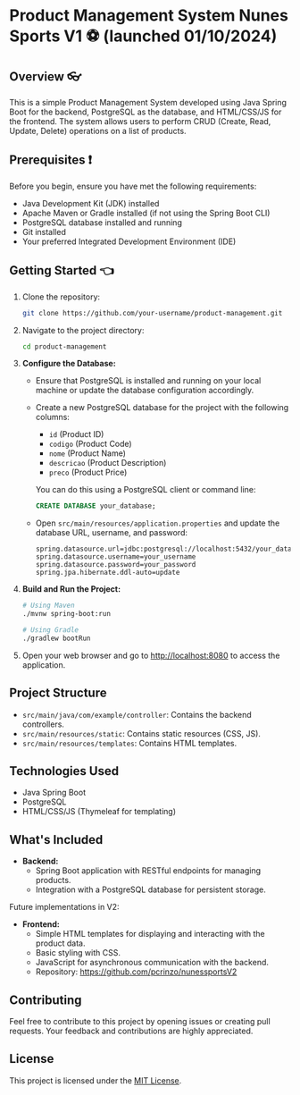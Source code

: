 # Product Management System Nunes Sports V1 :soccer: (launched 01/10/2024)

## Overview :eyeglasses:

This is a simple Product Management System developed using Java Spring Boot for the backend, PostgreSQL as the database, and HTML/CSS/JS for the frontend. The system allows users to perform CRUD (Create, Read, Update, Delete) operations on a list of products.

## Prerequisites :exclamation:

Before you begin, ensure you have met the following requirements:

- Java Development Kit (JDK) installed
- Apache Maven or Gradle installed (if not using the Spring Boot CLI)
- PostgreSQL database installed and running
- Git installed
- Your preferred Integrated Development Environment (IDE)

## Getting Started :point_left:

1. Clone the repository:

    ```bash
    git clone https://github.com/your-username/product-management.git
    ```

2. Navigate to the project directory:

    ```bash
    cd product-management
    ```

3. **Configure the Database:**

    - Ensure that PostgreSQL is installed and running on your local machine or update the database configuration accordingly.
    
    - Create a new PostgreSQL database for the project with the following columns:

        - `id` (Product ID)
        - `codigo` (Product Code)
        - `nome` (Product Name)
        - `descricao` (Product Description)
        - `preco` (Product Price)

        You can do this using a PostgreSQL client or command line:

        ```sql
        CREATE DATABASE your_database;
        ```

    - Open `src/main/resources/application.properties` and update the database URL, username, and password:

        ```properties
        spring.datasource.url=jdbc:postgresql://localhost:5432/your_database
        spring.datasource.username=your_username
        spring.datasource.password=your_password
        spring.jpa.hibernate.ddl-auto=update
        ```

4. **Build and Run the Project:**

    ```bash
    # Using Maven
    ./mvnw spring-boot:run

    # Using Gradle
    ./gradlew bootRun
    ```

5. Open your web browser and go to [http://localhost:8080](http://localhost:8080) to access the application.

## Project Structure

- `src/main/java/com/example/controller`: Contains the backend controllers.
- `src/main/resources/static`: Contains static resources (CSS, JS).
- `src/main/resources/templates`: Contains HTML templates.

## Technologies Used

- Java Spring Boot
- PostgreSQL
- HTML/CSS/JS (Thymeleaf for templating)

## What's Included

- **Backend:**
    - Spring Boot application with RESTful endpoints for managing products.
    - Integration with a PostgreSQL database for persistent storage.

Future implementations in V2:
- **Frontend:**
    - Simple HTML templates for displaying and interacting with the product data.
    - Basic styling with CSS.
    - JavaScript for asynchronous communication with the backend.
    - Repository:  https://github.com/pcrinzo/nunessportsV2

## Contributing

Feel free to contribute to this project by opening issues or creating pull requests. Your feedback and contributions are highly appreciated.

## License

This project is licensed under the [MIT License](LICENSE).
